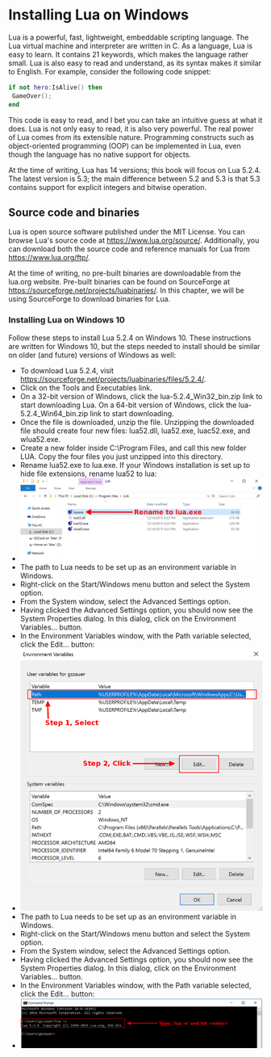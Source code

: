 # Installing Lua on Windows
Lua is a powerful, fast, lightweight, embeddable scripting language. The Lua virtual machine and interpreter are written in C. As a language, Lua is easy to learn. It contains 21 keywords, which makes the language rather small. Lua is also easy to read and understand, as its syntax makes it similar to English. For example, consider the following code snippet:
```lua
if not hero:IsAlive() then
 GameOver();
end
```
This code is easy to read, and I bet you can take an intuitive guess at what it does. Lua is not only easy to read, it is also very powerful. The real power of Lua comes from its extensible nature. Programming constructs such as object-oriented programming (OOP) can be implemented in Lua, even though the language has no native support for objects.

At the time of writing, Lua has 14 versions; this book will focus on Lua 5.2.4. The latest version is 5.3; the main difference between 5.2 and 5.3 is that 5.3 contains support for explicit integers and bitwise operation.

## Source code and binaries
Lua is open source software published under the MIT License. You can browse Lua's source code at https://www.lua.org/source/. Additionally, you can download both the source code and reference manuals for Lua from https://www.lua.org/ftp/.

At the time of writing, no pre-built binaries are downloadable from the lua.org website. Pre-built binaries can be found on SourceForge at https://sourceforge.net/projects/luabinaries/. In this chapter, we will be using SourceForge to download binaries for Lua.

### Installing Lua on Windows 10
Follow these steps to install Lua 5.2.4 on Windows 10. These instructions are written for Windows 10, but the steps needed to install should be similar on older (and future) versions of Windows as well:

- To download Lua 5.2.4, visit https://sourceforge.net/projects/luabinaries/files/5.2.4/.
- Click on the Tools and Executables link.
- On a 32-bit version of Windows, click the lua-5.2.4_Win32_bin.zip link to start downloading Lua. On a 64-bit version of Windows, click the lua-5.2.4_Win64_bin.zip link   to start downloading.
- Once the file is downloaded, unzip the file. Unzipping the downloaded file should create four new files: lua52.dll, lua52.exe, luac52.exe, and wlua52.exe.
- Create a new folder inside C:\Program Files, and call this new folder LUA. Copy the four files you just unzipped into this directory.
- Rename lua52.exe to lua.exe. If your Windows installation is set up to hide file extensions, rename lua52 to lua:
- ![image1](https://raw.githubusercontent.com/Seyitq/Installing-Lua-on-Windows/main/lua/1.png)
- The path to Lua needs to be set up as an environment variable in Windows.
- Right-click on the Start/Windows menu button and select the System option.
- From the System window, select the Advanced Settings option.
- Having clicked the Advanced Settings option, you should now see the System Properties dialog. In this dialog, click on the Environment Variables... button.
- In the Environment Variables window, with the Path variable selected, click the Edit... button:
- ![image2](https://raw.githubusercontent.com/Seyitq/Installing-Lua-on-Windows/main/lua/2.png)
- The path to Lua needs to be set up as an environment variable in Windows.
- Right-click on the Start/Windows menu button and select the System option.
- From the System window, select the Advanced Settings option.
- Having clicked the Advanced Settings option, you should now see the System Properties dialog. In this dialog, click on the Environment Variables... button.
- In the Environment Variables window, with the Path variable selected, click the Edit... button:
- ![image3](https://raw.githubusercontent.com/Seyitq/Installing-Lua-on-Windows/main/lua/3.png)
